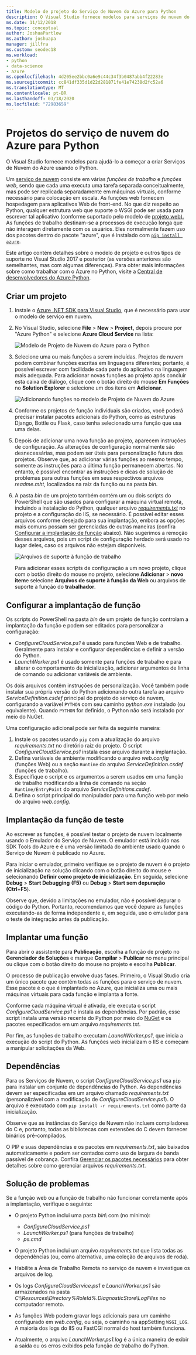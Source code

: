 ```yaml
---
title: Modelo de projeto do Serviço de Nuvem do Azure para Python
description: O Visual Studio fornece modelos para serviços de nuvem do Azure escritos em Python, incluindo implantação de função, dependências e solução de problemas.
ms.date: 11/12/2018
ms.topic: conceptual
author: JoshuaPartlow
ms.author: joshuapa
manager: jillfra
ms.custom: seodec18
ms.workload:
- python
- data-science
- azure
ms.openlocfilehash: 4d205ee2bbc0a6e9c44c34f3b0487abb4f22283e
ms.sourcegitcommit: cc841df335d1d22d281871fe41e74238d2fc52a6
ms.translationtype: MT
ms.contentlocale: pt-BR
ms.lasthandoff: 03/18/2020
ms.locfileid: "72983659"
---
```

# <a name="azure-cloud-service-projects-for-python"></a>Projetos do serviço de nuvem do Azure para Python

O Visual Studio fornece modelos para ajudá-lo a começar a criar Serviços de Nuvem do Azure usando o Python.

Um [serviço de nuvem](/azure/cloud-services/) consiste em várias *funções de trabalho* e *funções web*, sendo que cada uma executa uma tarefa separada conceitualmente, mas pode ser replicada separadamente em máquinas virtuais, conforme necessário para colocação em escala. As funções web fornecem hospedagem para aplicativos Web de front-end. No que diz respeito ao Python, qualquer estrutura web que suporte o WSGI pode ser usada para escrever tal aplicativo (conforme suportado pelo modelo de [projeto web).](python-web-application-project-templates.md) As funções de trabalho destinam-se a processos de execução longa que não interagem diretamente com os usuários. Eles normalmente fazem uso dos pacotes dentro do pacote "azure", que é instalado com [`pip install azure`](https://pypi.org/project/azure).

Este artigo contém detalhes sobre o modelo de projeto e outros tipos de suporte no Visual Studio 2017 e posterior (as versões anteriores são semelhantes, mas com algumas diferenças). Para obter mais informações sobre como trabalhar com o Azure no Python, visite a [Central de desenvolvedores do Azure Python](/azure/python/).

## <a name="create-a-project"></a>Criar um projeto

1. Instale o [Azure .NET SDK para Visual Studio](https://visualstudio.microsoft.com/vs/azure-tools/), que é necessário para usar o modelo de serviço em nuvem.
1. No Visual Studio, selecione **File** > **New** > **Project,** depois procure por "Azure Python" e selecione **Azure Cloud Service** na lista:

    ![Modelo de Projeto de Nuvem do Azure para o Python](media/template-azure-cloud-project.png)

1. Selecione uma ou mais funções a serem incluídas. Projetos de nuvem podem combinar funções escritas em linguagens diferentes; portanto, é possível escrever com facilidade cada parte do aplicativo na linguagem mais adequada. Para adicionar novas funções ao projeto após concluir esta caixa de diálogo, clique com o botão direito do mouse **Em Funções** no **Solution Explorer** e selecione um dos itens em **Adicionar**.

    ![Adicionando funções no modelo de Projeto de Nuvem do Azure](media/template-azure-cloud-service-project-wizard.png)

1. Conforme os projetos de função individuais são criados, você poderá precisar instalar pacotes adicionais do Python, como as estruturas Django, Bottle ou Flask, caso tenha selecionado uma função que usa uma delas.

1. Depois de adicionar uma nova função ao projeto, aparecem instruções de configuração. As alterações de configuração normalmente são desnecessárias, mas podem ser úteis para personalização futura dos projetos. Observe que, ao adicionar várias funções ao mesmo tempo, somente as instruções para a última função permanecem abertas. No entanto, é possível encontrar as instruções e dicas de solução de problemas para outras funções em seus respectivos arquivos *readme.mht*, localizados na raiz da função ou na pasta *bin*.

1. A pasta *bin* de um projeto também contém um ou dois scripts do PowerShell que são usados para configurar a máquina virtual remota, incluindo a instalação do Python, qualquer arquivo [*requirements.txt*](#dependencies) no projeto e a configuração do IIS, se necessário. É possível editar esses arquivos conforme desejado para sua implantação, embora as opções mais comuns possam ser gerenciadas de outras maneiras (confira [Configurar a implantação de função](#configure-role-deployment) abaixo). Não sugerimos a remoção desses arquivos, pois um script de configuração herdado será usado no lugar deles, caso os arquivos não estejam disponíveis.

    ![Arquivos de suporte à função de trabalho](media/template-azure-cloud-service-worker-role-support-files.png)

    Para adicionar esses scripts de configuração a um novo projeto, clique com o botão direito do mouse no projeto, selecione **Adicionar** > **novo item**e selecione **Arquivos de suporte à função da Web** ou arquivos de suporte à função do **trabalhador**.

## <a name="configure-role-deployment"></a>Configurar a implantação de função

Os scripts do PowerShell na pasta *bin* de um projeto de função controlam a implantação da função e podem ser editados para personalizar a configuração:

- *ConfigureCloudService.ps1* é usado para funções Web e de trabalho. Geralmente para instalar e configurar dependências e definir a versão do Python.
- *LaunchWorker.ps1* é usado somente para funções de trabalho e para alterar o comportamento de inicialização, adicionar argumentos de linha de comando ou adicionar variáveis de ambiente.

Os dois arquivos contêm instruções de personalização. Você também pode instalar sua própria versão do Python adicionando outra tarefa ao arquivo *ServiceDefinition.csdef* principal do projeto do serviço de nuvem, configurando a variável `PYTHON` com seu caminho *python.exe* instalado (ou equivalente). Quando `PYTHON` for definido, o Python não será instalado por meio do NuGet.

Uma configuração adicional pode ser feita da seguinte maneira:

1. Instale os pacotes usando `pip` com a atualização do arquivo *requirements.txt* no diretório raiz do projeto. O script *ConfigureCloudService.ps1* instala esse arquivo durante a implantação.
1. Defina variáveis de ambiente modificando o arquivo *web.config* (funções Web) ou a seção `Runtime` do arquivo *ServiceDefinition.csdef* (funções de trabalho).
1. Especifique o script e os argumentos a serem usados em uma função de trabalho modificando a linha de comando na seção `Runtime/EntryPoint` do arquivo *ServiceDefinitions.csdef*.
1. Defina o script principal do manipulador para uma função web por meio do arquivo *web.config*.

## <a name="test-role-deployment"></a>Implantação da função de teste

Ao escrever as funções, é possível testar o projeto de nuvem localmente usando o Emulador do Serviço de Nuvem. O emulador está incluído nas SDK Tools do Azure e é uma versão limitada do ambiente usado quando o Serviço de Nuvem é publicado no Azure.

Para iniciar o emulador, primeiro verifique se o projeto de nuvem é o projeto de inicialização na solução clicando com o botão direito do mouse e selecionando **Definir como projeto de inicialização**. Em seguida, selecione **Debug** > **Start Debugging** **(F5)** ou **Debug** > **Start sem depuração** **(Ctrl**+**F5**).

Observe que, devido a limitações no emulador, não é possível depurar o código do Python. Portanto, recomendamos que você depure as funções executando-as de forma independente e, em seguida, use o emulador para o teste de integração antes da publicação.

## <a name="deploy-a-role"></a>Implantar uma função

Para abrir o assistente para **Publicação**, escolha a função de projeto no **Gerenciador de Soluções** e marque **Compilar** > **Publicar** no menu principal ou clique com o botão direito do mouse no projeto e escolha **Publicar**.

O processo de publicação envolve duas fases. Primeiro, o Visual Studio cria um único pacote que contém todas as funções para o serviço de nuvem. Esse pacote é o que é implantado no Azure, que inicializa uma ou mais máquinas virtuais para cada função e implanta a fonte.

Conforme cada máquina virtual é ativada, ele executa o script *ConfigureCloudService.ps1* e instala as dependências. Por padrão, esse script instala uma versão recente do Python por meio do [NuGet](https://www.nuget.org/packages?q=Tags%3A%22python%22+Authors%3A%22Python+Software+Foundation%22) e os pacotes especificados em um arquivo *requirements.txt*.

Por fim, as funções de trabalho executam *LaunchWorker.ps1*, que inicia a execução do script do Python. As funções web inicializam o IIS e começam a manipular solicitações da Web.

## <a name="dependencies"></a>Dependências

Para os Serviços de Nuvem, o script *ConfigureCloudService.ps1* usa `pip` para instalar um conjunto de dependências do Python. As dependências devem ser especificadas em um arquivo chamado *requirements.txt* (personalizável com a modificação de *ConfigureCloudService.ps1*). O arquivo é executado com `pip install -r requirements.txt` como parte da inicialização.

Observe que as instâncias do Serviço de Nuvem não incluem compiladores do C e, portanto, todas as bibliotecas com extensões do C devem fornecer binários pré-compilados.

O PIP e suas dependências e os pacotes em *requirements.txt*, são baixados automaticamente e podem ser contados como uso de largura de banda passível de cobrança. Confira [Gerenciar os pacotes necessários](managing-required-packages-with-requirements-txt.md) para obter detalhes sobre como gerenciar arquivos *requirements.txt*.

## <a name="troubleshooting"></a>Solução de problemas

Se a função web ou a função de trabalho não funcionar corretamente após a implantação, verifique o seguinte:

- O projeto Python inclui uma pasta *bin\\* com (no mínimo):

  - *ConfigureCloudService.ps1*
  - *LaunchWorker.ps1* (para funções de trabalho)
  - *ps.cmd*

- O projeto Python inclui um arquivo *requirements.txt* que lista todas as dependências (ou, como alternativa, uma coleção de arquivos de roda).
- Habilite a Área de Trabalho Remota no serviço de nuvem e investigue os arquivos de log.
- Os logs *ConfigureCloudService.ps1* e *LaunchWorker.ps1* são armazenados na pasta *C:\Resources\Directory\%RoleId%.DiagnosticStore\LogFiles* no computador remoto.
- As funções Web podem gravar logs adicionais para um caminho configurado em *web.config*, ou seja, o caminho na appSetting `WSGI_LOG`. A maioria dos logs do IIS ou FastCGI normal do host também funciona.
- Atualmente, o arquivo *LaunchWorker.ps1.log* é a única maneira de exibir a saída ou os erros exibidos pela função de trabalho do Python.
